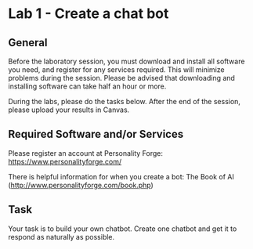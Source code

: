 # Lab 1 - Create a chat bot
## General
Before the laboratory session, you must download and install all software you need, and register for any services required. This will minimize problems during the session. Please be advised that downloading and installing software can take half an hour or more.

During the labs, please do the tasks below. After the end of the session, please upload your results in Canvas.

## Required Software and/or Services
Please register an account at Personality Forge:
https://www.personalityforge.com/

There is helpful information for when you create a bot: The Book of AI (http://www.personalityforge.com/book.php)

## Task
Your task is to build your own chatbot. Create one chatbot and get it to respond as naturally as possible.